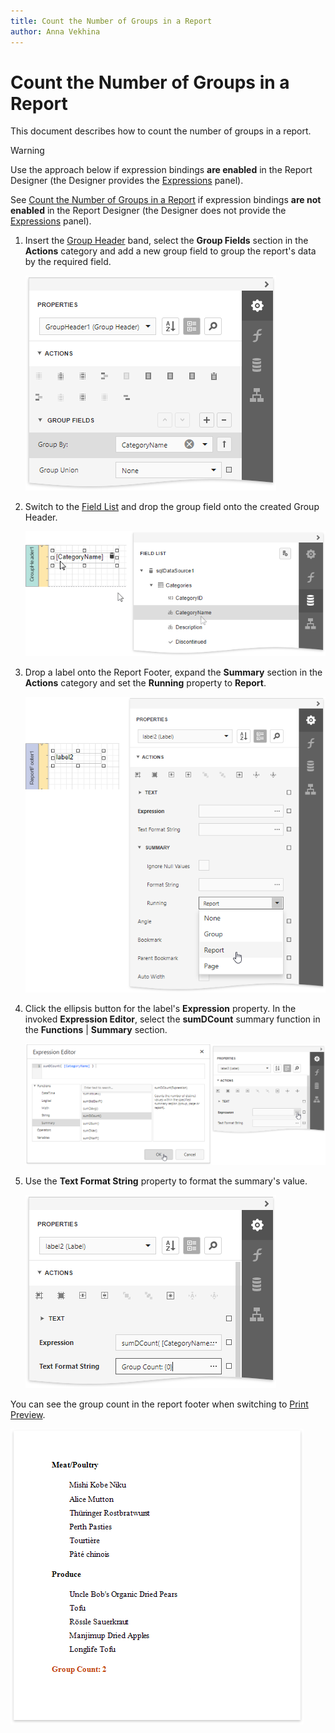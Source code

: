```yaml
---
title: Count the Number of Groups in a Report
author: Anna Vekhina
---
```

# Count the Number of Groups in a Report

This document describes how to count the number of groups in a report.

> [!Warning]
> Use the approach below if expression bindings **are enabled** in the Report Designer (the Designer provides the [Expressions](../../report-designer-tools/ui-panels/expressions-panel.md) panel).
>
> See [Count the Number of Groups in a Report](../shape-data-data-bindings/count-the-number-of-groups-in-a-report.md) if expression bindings **are not enabled** in the Report Designer (the Designer does not provide the [Expressions](../../report-designer-tools/ui-panels/expressions-panel.md) panel).

1. Insert the [Group Header](../../introduction-to-banded-reports.md) band,      select the **Group Fields** section in the **Actions** category and add a      new group field to group the report's data by the required field.
	
	![](../../../../images/eurd-web-shaping-count-group-data.png)

2. Switch to the [Field List](../../report-designer-tools/ui-panels/field-list.md) and drop the group field onto the created Group Header.
	
	![](../../../../images/eurd-web-shaping-count-drop-filed-onto-group-header.png)

3. Drop a label onto the Report Footer, expand the **Summary** section in the **Actions** category and set the **Running** property to **Report**.
	
	![](../../../../images/eurd-web-shaping-group-count-summary-running.png)

4. Click the ellipsis button for the label's **Expression** property. In the invoked **Expression Editor**, select the **sumDCount** summary function in the **Functions** | **Summary** section.
	
	![](../../../../images/eurd-web-shaping-group-count-expression.png)

5. Use the **Text Format String** property to format the summary's value.
	
	![](../../../../images/eurd-web-shaping-group-count-format-string.png)

You can see the group count in the report footer when switching to [Print Preview](../../preview-print-and-export-reports.md).

![](../../../../images/eurd-web-shaping-group-count-result.png)